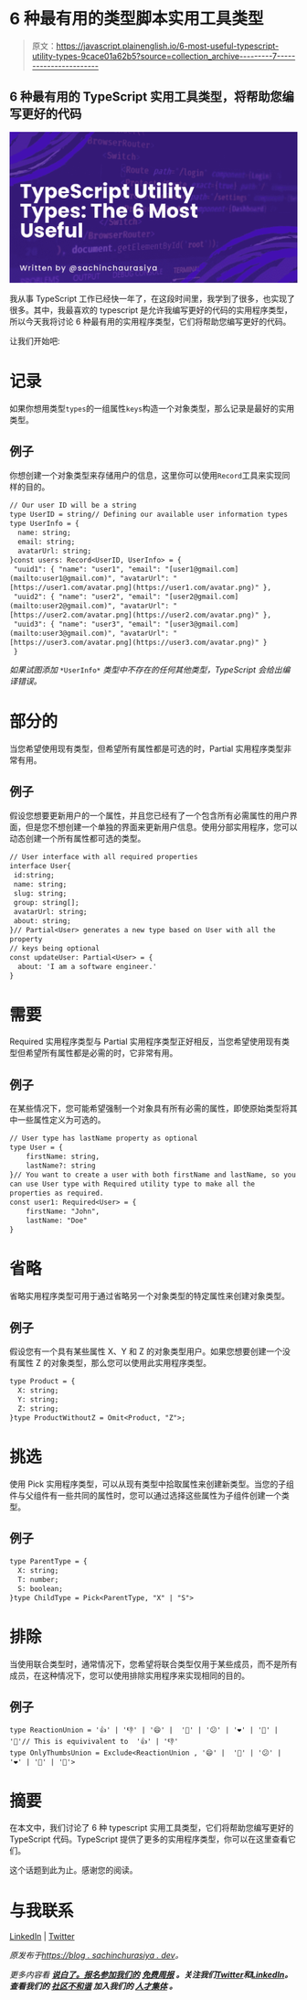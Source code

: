 # 6 种最有用的类型脚本实用工具类型

> 原文：<https://javascript.plainenglish.io/6-most-useful-typescript-utility-types-9cace01a62b5?source=collection_archive---------7----------------------->

## 6 种最有用的 TypeScript 实用工具类型，将帮助您编写更好的代码

![](img/3b5cdd38b490d613c8b998d717f220ae.png)

我从事 TypeScript 工作已经快一年了，在这段时间里，我学到了很多，也实现了很多。其中，我最喜欢的 typescript 是允许我编写更好的代码的实用程序类型，所以今天我将讨论 6 种最有用的实用程序类型，它们将帮助您编写更好的代码。

让我们开始吧:

# 记录

如果你想用类型`types`的一组属性`keys`构造一个对象类型，那么记录是最好的实用类型。

## 例子

你想创建一个对象类型来存储用户的信息，这里你可以使用`Record`工具来实现同样的目的。

```
// Our user ID will be a string
type UserID = string// Defining our available user information types
type UserInfo = {
  name: string;
  email: string;
  avatarUrl: string;
}const users: Record<UserID, UserInfo> = {
 "uuid1": { "name": "user1", "email": "[user1@gmail.com](mailto:user1@gmail.com)", "avatarUrl": "[https://user1.com/avatar.png](https://user1.com/avatar.png)" },
 "uuid2": { "name": "user2", "email": "[user2@gmail.com](mailto:user2@gmail.com)", "avatarUrl": "[https://user2.com/avatar.png](https://user2.com/avatar.png)" },
 "uuid3": { "name": "user3", "email": "[user3@gmail.com](mailto:user3@gmail.com)", "avatarUrl": "[https://user3.com/avatar.png](https://user3.com/avatar.png)" }
 }
```

*如果试图添加* `*UserInfo*` *类型中不存在的任何其他类型，TypeScript 会给出编译错误。*

# 部分的

当您希望使用现有类型，但希望所有属性都是可选的时，Partial 实用程序类型非常有用。

## 例子

假设您想要更新用户的一个属性，并且您已经有了一个包含所有必需属性的用户界面，但是您不想创建一个单独的界面来更新用户信息。使用分部实用程序，您可以动态创建一个所有属性都可选的类型。

```
// User interface with all required properties
interface User{
 id:string;
 name: string;
 slug: string;
 group: string[];
 avatarUrl: string;
 about: string;
}// Partial<User> generates a new type based on User with all the property
// keys being optional
const updateUser: Partial<User> = {
  about: 'I am a software engineer.'
}
```

# 需要

Required 实用程序类型与 Partial 实用程序类型正好相反，当您希望使用现有类型但希望所有属性都是必需的时，它非常有用。

## 例子

在某些情况下，您可能希望强制一个对象具有所有必需的属性，即使原始类型将其中一些属性定义为可选的。

```
// User type has lastName property as optional
type User = {
    firstName: string,
    lastName?: string
}// You want to create a user with both firstName and lastName, so you can use User type with Required utility type to make all the properties as required.
const user1: Required<User> = {
    firstName: "John",
    lastName: "Doe"
}
```

# 省略

省略实用程序类型可用于通过省略另一个对象类型的特定属性来创建对象类型。

## 例子

假设您有一个具有某些属性 X、Y 和 Z 的对象类型用户。如果您想要创建一个没有属性 Z 的对象类型，那么您可以使用此实用程序类型。

```
type Product = {
  X: string;
  Y: string;
  Z: string;
}type ProductWithoutZ = Omit<Product, "Z">;
```

# 挑选

使用 Pick 实用程序类型，可以从现有类型中拾取属性来创建新类型。当您的子组件与父组件有一些共同的属性时，您可以通过选择这些属性为子组件创建一个类型。

## 例子

```
type ParentType = {
  X: string;
  T: number;
  S: boolean;
}type ChildType = Pick<ParentType, "X" | "S">
```

# 排除

当使用联合类型时，通常情况下，您希望将联合类型仅用于某些成员，而不是所有成员，在这种情况下，您可以使用排除实用程序来实现相同的目的。

## 例子

```
type ReactionUnion = '👍' | '👎' | '😄' |  '🎉' | '😕' | '❤️' | '👀' | '🚀'// This is equivivalent to  '👍' | '👎' 
type OnlyThumbsUnion = Exclude<ReactionUnion , '😄' |  '🎉' | '😕' | '❤️' | '👀' | '🚀'>
```

# 摘要

在本文中，我们讨论了 6 种 typescript 实用工具类型，它们将帮助您编写更好的 TypeScript 代码。TypeScript 提供了更多的实用程序类型，你可以在这里查看它们。

这个话题到此为止。感谢您的阅读。

# 与我联系

[LinkedIn](https://www.linkedin.com/in/sachin-chaurasiya) | [Twitter](https://twitter.com/sachindotcom)

*原发布于*[*https://blog . sachinchurasiya . dev*](https://blog.sachinchaurasiya.dev/typescript-utility-types-the-6-most-useful)*。*

*更多内容看* [***说白了。报名参加我们的***](https://plainenglish.io/) **[***免费周报***](http://newsletter.plainenglish.io/) *。关注我们*[***Twitter***](https://twitter.com/inPlainEngHQ)*和*[***LinkedIn***](https://www.linkedin.com/company/inplainenglish/)*。查看我们的* [***社区不和谐***](https://discord.gg/GtDtUAvyhW) *加入我们的* [***人才集体***](https://inplainenglish.pallet.com/talent/welcome) *。***